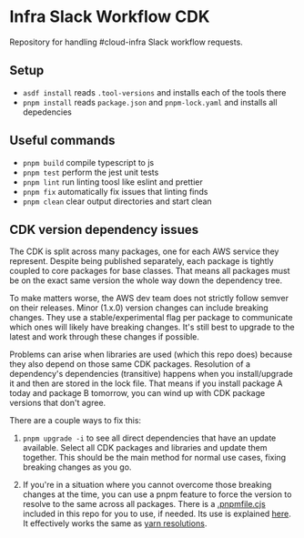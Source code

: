 # Infra Slack Workflow CDK

Repository for handling #cloud-infra Slack workflow requests.

## Setup

- `asdf install` reads `.tool-versions` and installs each of the tools there
- `pnpm install` reads `package.json` and `pnpm-lock.yaml` and installs all depedencies

## Useful commands

- `pnpm build` compile typescript to js
- `pnpm test` perform the jest unit tests
- `pnpm lint` run linting toosl like eslint and prettier
- `pnpm fix` automatically fix issues that linting finds
- `pnpm clean` clear output directories and start clean

## CDK version dependency issues

The CDK is split across many packages, one for each AWS service they represent. Despite being published separately,
each package is tightly coupled to core packages for base classes. That means all packages must be on the exact same
version the whole way down the dependency tree.

To make matters worse, the AWS dev team does not strictly follow semver on their releases. Minor (1.x.0) version changes
can include breaking changes. They use a stable/experimental flag per package to communicate which ones will likely have
breaking changes. It's still best to upgrade to the latest and work through these changes if possible.

Problems can arise when libraries are used (which this repo does) because they also depend on those same CDK packages.
Resolution of a dependency's dependencies (transitive) happens when you install/upgrade it and then are stored in the
lock file. That means if you install package A today and package B tomorrow, you can wind up with CDK package versions
that don't agree.

There are a couple ways to fix this:

1. `pnpm upgrade -i` to see all direct dependencies that have an update available. Select all CDK packages and libraries
   and update them together. This should be the main method for normal use cases, fixing breaking changes as you go.

2. If you're in a situation where you cannot overcome those breaking changes at the time, you can use a pnpm feature to
   force the version to resolve to the same across all packages. There is a [.pnpmfile.cjs](.pnpmfile.cjs) included in this
   repo for you to use, if needed. Its use is explained [here](https://pnpm.io/pnpmfile). It effectively works the
   same as [yarn resolutions](https://classic.yarnpkg.com/en/docs/selective-version-resolutions/).
